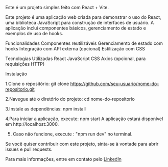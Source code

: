 Este é um projeto simples feito com React + Vite.


Este projeto é uma aplicação web criada para demonstrar o uso do React, uma biblioteca JavaScript para construção de interfaces de usuário. A aplicação inclui componentes básicos, gerenciamento de estado e exemplos de uso de hooks.

Funcionalidades
Componentes reutilizáveis
Gerenciamento de estado com hooks
Integração com API externa (opcional)
Estilização com CSS

Tecnologias Utilizadas
React
JavaScript
CSS
Axios (opcional, para requisições HTTP)


Instalação

1.Clone o repositório:
git clone https://github.com/seu-usuario/nome-do-repositorio.git

2.Navegue até o diretório do projeto:
cd nome-do-repositorio

3.Instale as dependências:
npm install

4.Para iniciar a aplicação, execute:
npm start
A aplicação estará disponível em http://localhost:3000.

5. Caso não funcione, execute : 
"npm run dev" no terminal.


Se você quiser contribuir com este projeto, sinta-se à vontade para abrir issues e pull requests.


Para mais informações, entre em contato pelo [LinkedIn](ttps://www.linkedin.com/in/wedsontavares/)
